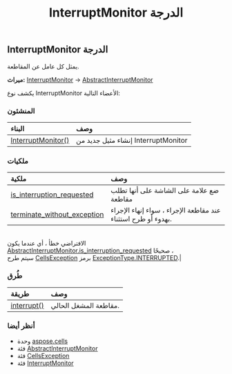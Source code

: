 ﻿---
title: InterruptMonitor الدرجة
second_title: Aspose.Cells for Python via .NET API المراجع
description:
type: docs
weight: 950
url: /ar/python-net/aspose.cells/interruptmonitor/
is_root: false
---
##  InterruptMonitor الدرجة
يمثل كل عامل عن المقاطعة.



**ميراث:** [InterruptMonitor](/cells/python-net/aspose.cells/interruptmonitor) → 
[AbstractInterruptMonitor](/cells/ar/python-net/aspose.cells/abstractinterruptmonitor)



يكشف نوع InterruptMonitor الأعضاء التالية:

###  المنشئون
| البناء| وصف|
| :- | :- |
| [InterruptMonitor()](/cells/ar/python-net/aspose.cells/interruptmonitor/__init__/#) | إنشاء مثيل جديد من InterruptMonitor|


###  ملكيات
| ملكية| وصف|
| :- | :- |
| [is_interruption_requested](/cells/ar/python-net/aspose.cells/interruptmonitor/is_interruption_requested) | ضع علامة على الشاشة على أنها تطلب مقاطعة|
| [terminate_without_exception](/cells/ar/python-net/aspose.cells/interruptmonitor/terminate_without_exception) | عند مقاطعة الإجراء ، سواء إنهاء الإجراء بهدوء أو طرح استثناء.<br/>الافتراضي خطأ ، أي عندما يكون [AbstractInterruptMonitor.is_interruption_requested](/cells/ar/python-net/aspose.cells/abstractinterruptmonitor#is_interruption_requested) صحيحًا ،<br/> سيتم طرح [CellsException](/cells/ar/python-net/aspose.cells/cellsexception) برمز [ExceptionType.INTERRUPTED](/cells/ar/python-net/aspose.cells/exceptiontype#INTERRUPTED).|


###  طُرق
| طريقة| وصف|
| :- | :- |
| [interrupt()](/cells/ar/python-net/aspose.cells/interruptmonitor/interrupt/#) | مقاطعة المشغل الحالي.|



###  أنظر أيضا
* وحدة [aspose.cells](..)
* فئة [AbstractInterruptMonitor](/cells/ar/python-net/aspose.cells/abstractinterruptmonitor)
* فئة [CellsException](/cells/ar/python-net/aspose.cells/cellsexception)
* فئة [InterruptMonitor](/cells/ar/python-net/aspose.cells/interruptmonitor)
